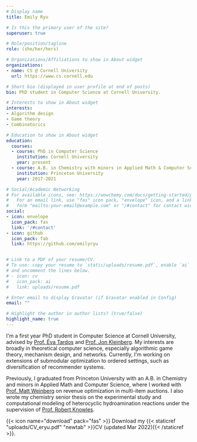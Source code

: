 ```yaml
---
# Display name
title: Emily Ryu

# Is this the primary user of the site?
superuser: true

# Role/position/tagline
role: (she/her/hers)

# Organizations/Affiliations to show in About widget
organizations:
- name: CS @ Cornell University
  url: https://www.cs.cornell.edu

# Short bio (displayed in user profile at end of posts)
bio: PhD student in Computer Science at Cornell University.

# Interests to show in About widget
interests:
- Algorithm design
- Game theory
- Combinatorics

# Education to show in About widget
education:
  courses:
  - course: PhD in Computer Science
    institution: Cornell University
    year: present
  - course: A.B. in Chemistry with minors in Applied Math & Computer Science
    institution: Princeton University
    year: 2017-2021

# Social/Academic Networking
# For available icons, see: https://wowchemy.com/docs/getting-started/page-builder/#icons
#   For an email link, use "fas" icon pack, "envelope" icon, and a link in the
#   form "mailto:your-email@example.com" or "/#contact" for contact widget.
social:
- icon: envelope
  icon_pack: fas
  link: '/#contact'
- icon: github
  icon_pack: fab
  link: https://github.com/emilyryu


# Link to a PDF of your resume/CV.
# To use: copy your resume to `static/uploads/resume.pdf`, enable `ai` icons in `params.toml`, 
# and uncomment the lines below.
# - icon: cv
#   icon_pack: ai
#   link: uploads/resume.pdf

# Enter email to display Gravatar (if Gravatar enabled in Config)
email: ""

# Highlight the author in author lists? (true/false)
highlight_name: true
---
```

I'm a first year PhD student in Computer Science at Cornell University, advised by [Prof. Éva Tardos](https://www.cs.cornell.edu/~eva/) and [Prof. Jon Kleinberg](https://www.cs.cornell.edu/home/kleinber/). My interests are broadly in theoretical computer science, especially algorithmic game theory, mechanism design, and networks. Currently, I'm working on extensions of submodular optimization to ordered settings, such as diversification of recommender systems. 

Previously, I graduated from Princeton University with an A.B. in Chemistry and minors in Applied Math and Computer Science, where I worked with [Prof. Matt Weinberg](https://www.cs.princeton.edu/~smattw/) on revenue optimization in multi-item auctions. I also wrote my chemistry senior thesis on the experimental study and computational modeling of heterocyclic hydroamination reactions under the supervision of [Prof. Robert Knowles](https://knowleslab.princeton.edu/).


{{< icon name="download" pack="fas" >}} Download my {{< staticref "uploads/CV_eryu.pdf" "newtab" >}}CV (updated Mar 2022){{< /staticref >}}.
